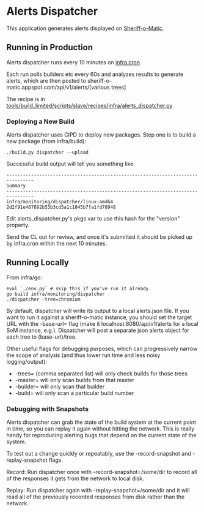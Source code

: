 # Alerts Dispatcher
This application generates alerts displayed on
[Sheriff-o-Matic](sheriff-o-matic.appspot.com).

## Running in Production

Alerts dispatcher runs every 10 minutes on [infra.cron](https://build.chromium.org/p/chromium.infra.cron/builders/alerts-dispatcher)

Each run polls builders etc every 60s and analyzes results to generate alerts,
which are then posted to 
sheriff-o-matic.appspot.com/api/v1/alerts/[various trees]


The recipe is in 
[tools/build_limited/scripts/slave/recipes/infra/alerts_dispatcher.py](https://chrome-internal.googlesource.com/chrome/tools/build_limited/scripts/slave.git/+/master/recipes/infra/alerts_dispatcher.py)

### Deploying a New Build

Alerts dispatcher uses CIPD to deploy new packages. Step one is to build a new
package (from infra/build):

```
./build.py dispatcher --upload
```

Successful build output will tell you something like:

```
--------------------------------------------------------------------------------
Summary
--------------------------------------------------------------------------------
infra/monitoring/dispatcher/linux-amd64 2d2f91e467892b53b3cd5a1c1845b7fa1fd78948
```

Edit alerts_dispatcher.py's pkgs var to use this hash for the "version"
property.

Send the CL out for review, and once it's submitted it should be picked up by
infra.cron within the next 10 minutes.

## Running Locally
From infra/go:

```
eval `./env.py` # skip this if you've run it already.
go build infra/monitoring/dispatcher
./dispatcher -tree=chromium
```

By default, dispatcher will write its output to a local alerts.json file.  If
you want to run it against a sheriff-o-matic instance, you should set the
target URL with the -base-url= flag (make it 
localhost:8080/api/v1/alerts for a local SoM instance, e.g.). Dispatcher
will post a separate json alerts object for each tree to (base-url)/tree.

Other useful flags for debugging purposes, which can progressively narrow the
scope of analysis (and thus lower run time and less noisy logging/output):

 * -trees= (comma separated list) will only check builds for those trees
 * -master= will only scan builds from that master
 * -builder= will only scan that builder
 * -build= will only scan a particular build number

### Debugging with Snapshots

Alerts dispatcher can grab the state of the build system at the current point
in time, so you can replay it again without hitting the network.  This is
really handy for reproducing alerting bugs that depend on the current state
of the system.

To test out a change quickly or repeatably, use the -record-snapshot and
-replay-snapshot flags.

Record: Run dispatcher once with -record-snapshot=/some/dir
to record all of the responses it gets from the network to local disk.

Replay: Run dispatcher again with -replay-snapshot=/some/dir and it will read
all of the previously recorded responses from disk rather than the network.


